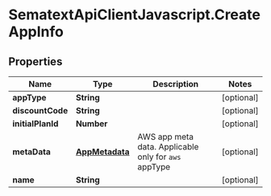 # SematextApiClientJavascript.CreateAppInfo

## Properties
Name | Type | Description | Notes
------------ | ------------- | ------------- | -------------
**appType** | **String** |  | [optional] 
**discountCode** | **String** |  | [optional] 
**initialPlanId** | **Number** |  | [optional] 
**metaData** | [**AppMetadata**](AppMetadata.md) | AWS app meta data. Applicable only for `aws` appType | [optional] 
**name** | **String** |  | [optional] 


